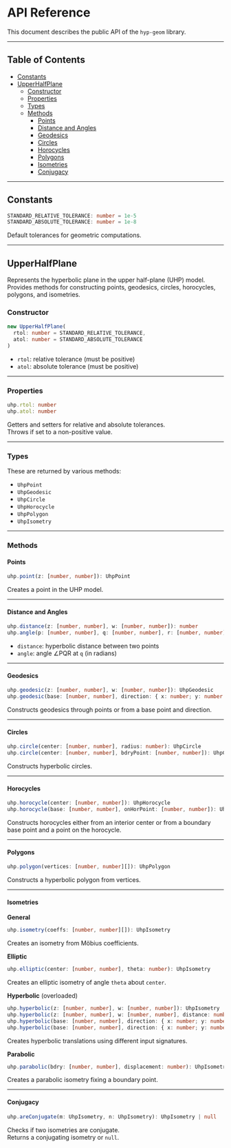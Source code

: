 # API Reference

This document describes the public API of the `hyp-geom` library.

---

## Table of Contents

- [Constants](#constants)
- [UpperHalfPlane](#upperhalfplane)  
  - [Constructor](#constructor)  
  - [Properties](#properties)
  - [Types](#upperhalfplane-types)
  - [Methods](#methods)  
    - [Points](#points)  
    - [Distance and Angles](#distance-and-angles)  
    - [Geodesics](#geodesics)  
    - [Circles](#circles)  
    - [Horocycles](#horocycles)  
    - [Polygons](#polygons)  
    - [Isometries](#isometries)  
    - [Conjugacy](#conjugacy)  

---

## Constants

```ts
STANDARD_RELATIVE_TOLERANCE: number = 1e-5
STANDARD_ABSOLUTE_TOLERANCE: number = 1e-8
```

Default tolerances for geometric computations.

---

## UpperHalfPlane

Represents the hyperbolic plane in the upper half-plane (UHP) model.  
Provides methods for constructing points, geodesics, circles, horocycles, polygons, and isometries.

### Constructor

```ts
new UpperHalfPlane(
  rtol: number = STANDARD_RELATIVE_TOLERANCE,
  atol: number = STANDARD_ABSOLUTE_TOLERANCE
)
```

- `rtol`: relative tolerance (must be positive)  
- `atol`: absolute tolerance (must be positive)

---

### Properties

```ts
uhp.rtol: number
uhp.atol: number
```

Getters and setters for relative and absolute tolerances.  
Throws if set to a non-positive value.

---

### Types

These are returned by various methods:

- `UhpPoint`  
- `UhpGeodesic`  
- `UhpCircle`  
- `UhpHorocycle`  
- `UhpPolygon`  
- `UhpIsometry`  

---

### Methods

#### Points

```ts
uhp.point(z: [number, number]): UhpPoint
```

Creates a point in the UHP model.

---

#### Distance and Angles

```ts
uhp.distance(z: [number, number], w: [number, number]): number
uhp.angle(p: [number, number], q: [number, number], r: [number, number]): number
```

- `distance`: hyperbolic distance between two points  
- `angle`: angle ∠PQR at `q` (in radians)

---

#### Geodesics

```ts
uhp.geodesic(z: [number, number], w: [number, number]): UhpGeodesic
uhp.geodesic(base: [number, number], direction: { x: number; y: number }): UhpGeodesic
```

Constructs geodesics through points or from a base point and direction.

---

#### Circles

```ts
uhp.circle(center: [number, number], radius: number): UhpCircle
uhp.circle(center: [number, number], bdryPoint: [number, number]): UhpCircle
```

Constructs hyperbolic circles.

---

#### Horocycles

```ts
uhp.horocycle(center: [number, number]): UhpHorocycle
uhp.horocycle(base: [number, number], onHorPoint: [number, number]): UhpHorocycle
```

Constructs horocycles either from an interior center or from a boundary base point and a point on the horocycle.

---

#### Polygons

```ts
uhp.polygon(vertices: [number, number][]): UhpPolygon
```

Constructs a hyperbolic polygon from vertices.

---

#### Isometries

**General**

```ts
uhp.isometry(coeffs: [number, number][]): UhpIsometry
```

Creates an isometry from Möbius coefficients.

**Elliptic**

```ts
uhp.elliptic(center: [number, number], theta: number): UhpIsometry
```

Creates an elliptic isometry of angle `theta` about `center`.

**Hyperbolic** (overloaded)

```ts
uhp.hyperbolic(z: [number, number], w: [number, number]): UhpIsometry
uhp.hyperbolic(z: [number, number], w: [number, number], distance: number): UhpIsometry
uhp.hyperbolic(base: [number, number], direction: { x: number; y: number }): UhpIsometry
uhp.hyperbolic(base: [number, number], direction: { x: number; y: number }, distance: number): UhpIsometry
```

Creates hyperbolic translations using different input signatures.

**Parabolic**

```ts
uhp.parabolic(bdry: [number, number], displacement: number): UhpIsometry
```

Creates a parabolic isometry fixing a boundary point.

---

#### Conjugacy

```ts
uhp.areConjugate(m: UhpIsometry, n: UhpIsometry): UhpIsometry | null
```

Checks if two isometries are conjugate.  
Returns a conjugating isometry or `null`.